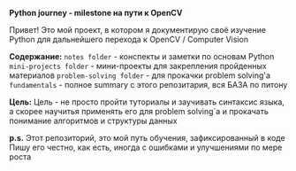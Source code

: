 **Python journey - milestone на пути к OpenCV**

Привет! Это мой проект, в котором я документирую своё изучение Python
  для дальнейшего перехода к OpenCV / Computer Vision


**Содержание:**
`notes folder` - конспекты и заметки по основам Python
`mini-projects folder` - мини-проекты для закрепления пройденных материалов
`problem-solving folder` - для прокачки problem solving'а
`fundamentals` - полное summary с этого репозитария, вся БАЗА по питону 


**Цель:**
Цель - не просто пройти туториалы и заучивать синтаксис языка,
  а скорее научитья применять его для problem solving`а и
  прокачать понимание алгоритмов и структуры данных


**p.s.**
Этот репозиторий, это мой путь обучения, зафиксированный в коде
  Пишу его честно, как есть, иногда с ошибками и улучшениями по мере роста